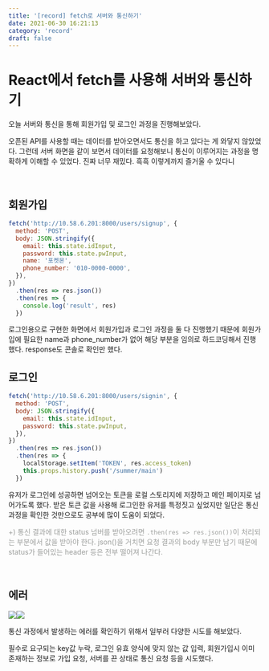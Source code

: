 ```yaml
---
title: '[record] fetch로 서버와 통신하기'
date: 2021-06-30 16:21:13
category: 'record'
draft: false
---
```


# React에서 fetch를 사용해 서버와 통신하기

오늘 서버와 통신을 통해 회원가입 및 로그인 과정을 진행해보았다.

오픈된 API를 사용할 때는 데이터를 받아오면서도 통신을 하고 있다는 게 와닿지 않았었다. 그런데 서버 화면을 같이 보면서 데이터를 요청해보니 통신이 이루어지는 과정을 명확하게 이해할 수 있었다. 진짜 너무 재밌다. 흑흑 이렇게까지 즐거울 수 있다니

</br>

## 회원가입

```javascript
fetch('http://10.58.6.201:8000/users/signup', {
  method: 'POST',
  body: JSON.stringify({
    email: this.state.idInput,
    password: this.state.pwInput,
    name: '포켓몬',
    phone_number: '010-0000-0000',
  }),
})
  .then(res => res.json())
  .then(res => {
    console.log('result', res)
  })
```

로그인용으로 구현한 화면에서 회원가입과 로그인 과정을 둘 다 진행했기 때문에 회원가입에 필요한 name과 phone_number가 없어 해당 부분을 임의로 하드코딩해서 진행했다. response도 콘솔로 확인만 했다.

## 로그인

```javascript
fetch('http://10.58.6.201:8000/users/signin', {
  method: 'POST',
  body: JSON.stringify({
    email: this.state.idInput,
    password: this.state.pwInput,
  }),
})
  .then(res => res.json())
  .then(res => {
    localStorage.setItem('TOKEN', res.access_token)
    this.props.history.push('/summer/main')
  })
```

유저가 로그인에 성공하면 넘어오는 토큰을 로컬 스토리지에 저장하고 메인 페이지로 넘어가도록 했다. 받은 토큰 값을 사용해 로그인한 유저를 특정짓고 싶었지만 일단은 통신 과정을 확인한 것만으로도 공부에 많이 도움이 되었다.

<span style="color: #9D9F9D;">+) 통신 결과에 대한 status 넘버를 받아오려면 `.then(res => res.json())`이 처리되는 부분에서 값을 받아야 한다. json()을 거치면 요청 결과의 body 부분만 남기 때문에 status가 들어있는 header 등은 전부 떨어져 나간다. </span>

</br>

## 에러

![](https://images.velog.io/images/anachrosh/post/6b8132be-7e0a-47b2-a871-eb8663b0bc2f/key_vld_exi.png)![](https://images.velog.io/images/anachrosh/post/15499a84-30e8-4d15-a29a-09693c700937/success.jpg)

통신 과정에서 발생하는 에러를 확인하기 위해서 일부러 다양한 시도를 해보았다.

필수로 요구되는 key값 누락, 로그인 유효 양식에 맞지 않는 값 입력, 회원가입시 이미 존재하는 정보로 가입 요청, 서버를 끈 상태로 통신 요청 등을 시도했다.

<br/>
<br/>
<br/>
<br/>
